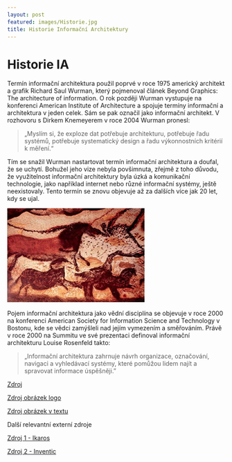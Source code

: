 ```yaml
---
layout: post
featured: images/Historie.jpg
title: Historie Informační Architektury
---
```


Historie IA
=============

Termín informační architektura použil poprvé v roce 1975 americký architekt a grafik Richard Saul Wurman, který pojmenoval článek Beyond Graphics: The architecture of information. O rok později Wurman vystupuje na konferenci American Institute of Architecture a spojuje termíny informační a architektura v jeden celek. Sám se pak označil jako informační architekt. V rozhovoru s Dirkem Knemeyerem v roce 2004 Wurman pronesl: 

>„Myslím si, že exploze dat potřebuje architekturu, potřebuje řadu systémů, potřebuje systematický design a řadu výkonnostních kritérií k měření.“ 

Tím se snažil Wurman nastartovat termín informační architektura a doufal, že se uchytí. Bohužel jeho vize nebyla povšimnuta, zřejmě z toho důvodu, že využitelnost informační architektury byla úzká a komunikační technologie, jako například internet nebo různé informační systémy, ještě neexistovaly. Tento termín se znovu objevuje až za dalších více jak 20 let, kdy se ujal.

![obrázek jeskynní malby](/images/historie2.jpg "Jeskynní malby jako počátek Informační architektury")

Pojem informační architektura jako vědní disciplína se objevuje v roce 2000 na konferenci American Society for Information Science and Technology v Bostonu, kde se vědci zamýšleli nad jejím vymezením a směřováním. Právě v roce 2000 na Summitu ve své prezentaci definoval informační architekturu Louise Rosenfeld takto: 

>„Informační architektura zahrnuje návrh organizace, označování, navigaci a vyhledávací systémy, které pomůžou lidem najít a spravovat informace úspěšněji.”

[Zdroj](https://cs.wikipedia.org/wiki/Informa%C4%8Dn%C3%AD_architektura)

[Zdroj obrázek logo](http://extrastory.cz/images/2014/10-rijen/10-3/9-9017-1-footofan-com-1413035604.jpg)

[Zdroj obrázek v textu](https://cs.wikipedia.org/wiki/Jeskynn%C3%AD_mal%C3%AD%C5%99stv%C3%AD#/media/File:Lascaux_03.jpg)


Další relevantní externí zdroje

[Zdroj 1 - Ikaros](http://ikaros.cz/informacna-architektura)

[Zdroj 2 - Inventic](https://www.inventic.cz/informacni-architektura.html)
